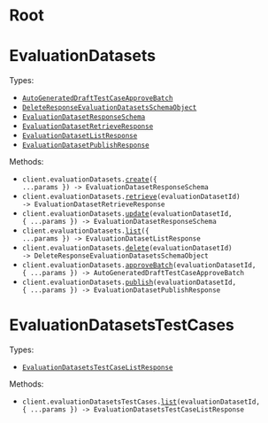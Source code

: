 # Root

# EvaluationDatasets

Types:

- <code><a href="./src/resources/evaluation-datasets.ts">AutoGeneratedDraftTestCaseApproveBatch</a></code>
- <code><a href="./src/resources/evaluation-datasets.ts">DeleteResponseEvaluationDatasetsSchemaObject</a></code>
- <code><a href="./src/resources/evaluation-datasets.ts">EvaluationDatasetResponseSchema</a></code>
- <code><a href="./src/resources/evaluation-datasets.ts">EvaluationDatasetRetrieveResponse</a></code>
- <code><a href="./src/resources/evaluation-datasets.ts">EvaluationDatasetListResponse</a></code>
- <code><a href="./src/resources/evaluation-datasets.ts">EvaluationDatasetPublishResponse</a></code>

Methods:

- <code title="post /v4/evaluation-datasets">client.evaluationDatasets.<a href="./src/resources/evaluation-datasets.ts">create</a>({ ...params }) -> EvaluationDatasetResponseSchema</code>
- <code title="get /v4/evaluation-datasets/{evaluation_dataset_id}">client.evaluationDatasets.<a href="./src/resources/evaluation-datasets.ts">retrieve</a>(evaluationDatasetId) -> EvaluationDatasetRetrieveResponse</code>
- <code title="patch /v4/evaluation-datasets/{evaluation_dataset_id}">client.evaluationDatasets.<a href="./src/resources/evaluation-datasets.ts">update</a>(evaluationDatasetId, { ...params }) -> EvaluationDatasetResponseSchema</code>
- <code title="get /v4/evaluation-datasets">client.evaluationDatasets.<a href="./src/resources/evaluation-datasets.ts">list</a>({ ...params }) -> EvaluationDatasetListResponse</code>
- <code title="delete /v4/evaluation-datasets/{evaluation_dataset_id}">client.evaluationDatasets.<a href="./src/resources/evaluation-datasets.ts">delete</a>(evaluationDatasetId) -> DeleteResponseEvaluationDatasetsSchemaObject</code>
- <code title="post /v4/evaluation-datasets/{evaluation_dataset_id}/approve-batch">client.evaluationDatasets.<a href="./src/resources/evaluation-datasets.ts">approveBatch</a>(evaluationDatasetId, { ...params }) -> AutoGeneratedDraftTestCaseApproveBatch</code>
- <code title="post /v4/evaluation-datasets/{evaluation_dataset_id}/publish">client.evaluationDatasets.<a href="./src/resources/evaluation-datasets.ts">publish</a>(evaluationDatasetId, { ...params }) -> EvaluationDatasetPublishResponse</code>

# EvaluationDatasetsTestCases

Types:

- <code><a href="./src/resources/evaluation-datasets-test-cases.ts">EvaluationDatasetsTestCaseListResponse</a></code>

Methods:

- <code title="get /v4/evaluation-datasets/{evaluation_dataset_id}/test-cases">client.evaluationDatasetsTestCases.<a href="./src/resources/evaluation-datasets-test-cases.ts">list</a>(evaluationDatasetId, { ...params }) -> EvaluationDatasetsTestCaseListResponse</code>
